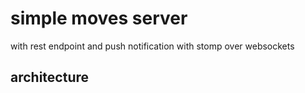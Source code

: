 # simple moves server

with rest endpoint and push notification with stomp over websockets

## architecture



